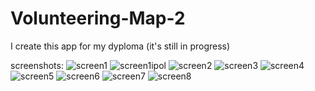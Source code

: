 # Volunteering-Map-2
I create this app for my dyploma (it's still in progress)

screenshots:
![screen1](https://user-images.githubusercontent.com/52753339/144639661-76b3fbec-3fa8-4f32-be6f-a101c1b9a238.PNG)
![screen1ipol](https://user-images.githubusercontent.com/52753339/144639944-2c367cd8-83db-41f5-ab80-85aa4bb6a00b.PNG)
![screen2](https://user-images.githubusercontent.com/52753339/144639660-a9eb05dd-17ce-4f5a-b149-1461f61f6c67.PNG)
![screen3](https://user-images.githubusercontent.com/52753339/144639658-6eb91e9c-5035-42a2-8e97-ec551d9b468b.PNG)
![screen4](https://user-images.githubusercontent.com/52753339/144639655-95ded47b-f8c5-4dc3-bebe-7d3cd4f46a20.PNG)
![screen5](https://user-images.githubusercontent.com/52753339/144639681-ee932f5c-df40-47ed-a896-1cf3f4e06eeb.PNG)
![screen6](https://user-images.githubusercontent.com/52753339/144639677-d3d4cb5e-c72b-49bf-8d2c-e673a2bffb5e.PNG)
![screen7](https://user-images.githubusercontent.com/52753339/144639674-3a087063-0ef7-4fa6-8326-fc7b65c50e13.PNG)
![screen8](https://user-images.githubusercontent.com/52753339/144639671-d275f1dd-4210-4fd2-8b6b-114d2b976ab1.PNG)



